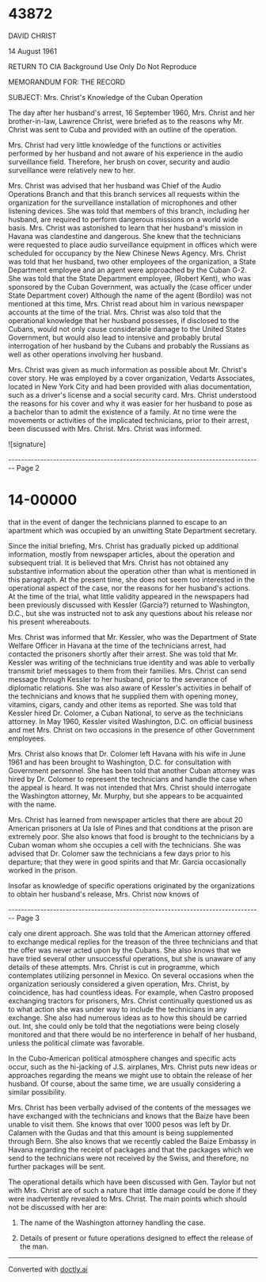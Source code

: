# 43872
DAVID CHRIST

14 August 1961

RETURN TO CIA
Background Use Only
Do Not Reproduce

MEMORANDUM FOR: THE RECORD

SUBJECT: Mrs. Christ's Knowledge of the Cuban Operation

The day after her husband's arrest, 16 September 1960, Mrs. Christ and her brother-in-law, Lawrence Christ, were briefed as to the reasons why Mr. Christ was sent to Cuba and provided with an outline of the operation.

Mrs. Christ had very little knowledge of the functions or activities performed by her husband and not aware of his experience in the audio surveillance field. Therefore, her brush on cover, security and audio surveillance were relatively new to her.

Mrs. Christ was advised that her husband was Chief of the Audio Operations Branch and that this branch services all requests within the organization for the surveillance installation of microphones and other listening devices. She was told that members of this branch, including her husband, are required to perform dangerous missions on a world wide basis. Mrs. Christ was astonished to learn that her husband's mission in Havana was clandestine and dangerous. She knew that the technicians were requested to place audio surveillance equipment in offices which were scheduled for occupancy by the New Chinese News Agency. Mrs. Christ was told that her husband, two other employees of the organization, a State Department employee and an agent were approached by the Cuban G-2. She was told that the State Department employee, (Robert Kent), who was sponsored by the Cuban Government, was actually the (case officer under State Department cover) Although the name of the agent (Bordilo) was not mentioned at this time, Mrs. Christ read about him in various newspaper accounts at the time of the trial. Mrs. Christ was also told that the operational knowledge that her husband possesses, if disclosed to the Cubans, would not only cause considerable damage to the United States Government, but would also lead to intensive and probably brutal interrogation of her husband by the Cubans and probably the Russians as well as other operations involving her husband.

Mrs. Christ was given as much information as possible about Mr. Christ's cover story. He was employed by a cover organization, Vedarts Associates, located in New York City and had been provided with alias documentation, such as a driver's license and a social security card. Mrs. Christ understood the reasons for his cover and why it was easier for her husband to pose as a bachelor than to admit the existence of a family. At no time were the movements or activities of the implicated technicians, prior to their arrest, been discussed with Mrs. Christ. Mrs. Christ was informed.

![signature]


-------------------------------------------------------------------------------- Page 2

# 14-00000

that in the event of danger the technicians planned to escape to an apartment which was occupied by an unwitting State Department secretary.

Since the initial briefing, Mrs. Christ has gradually picked up additional information, mostly from newspaper articles, about the operation and subsequent trial. It is believed that Mrs. Christ has not obtained any substantive information about the operation other than what is mentioned in this paragraph. At the present time, she does not seem too interested in the operational aspect of the case, nor the reasons for her husband's actions. At the time of the trial, what little validity appeared in the newspapers had been previously discussed with Kessler (Garcia?) returned to Washington, D.C., but she was instructed not to ask any questions about his release nor his present whereabouts.

Mrs. Christ was informed that Mr. Kessler, who was the Department of State Welfare Officer in Havana at the time of the technicians arrest, had contacted the prisoners shortly after their arrest. She was told that Mr. Kessler was writing of the technicians true identity and was able to verbally transmit brief messages to them from their families. Mrs. Christ can send message through Kessler to her husband, prior to the severance of diplomatic relations. She was also aware of Kessler's activities in behalf of the technicians and knows that he supplied them with opening money, vitamins, cigars, candy and other items as reported. She was told that Kessler hired Dr. Colomer, a Cuban National, to serve as the technicians attorney. In May 1960, Kessler visited Washington, D.C. on official business and met Mrs. Christ on two occasions in the presence of other Government employees.

Mrs. Christ also knows that Dr. Colomer left Havana with his wife in June 1961 and has been brought to Washington, D.C. for consultation with Government personnel. She has been told that another Cuban attorney was hired by Dr. Colomer to represent the technicians and handle the case when the appeal is heard. It was not intended that Mrs. Christ should interrogate the Washington attorney, Mr. Murphy, but she appears to be acquainted with the name.

Mrs. Christ has learned from newspaper articles that there are about 20 American prisoners at Ua Isle of Pines and that conditions at the prison are extremely poor. She also knows that food is brought to the technicians by a Cuban woman whom she occupies a cell with the technicians. She was advised that Dr. Colomer saw the technicians a few days prior to his departure; that they were in good spirits and that Mr. Garcia occasionally worked in the prison.

Insofar as knowledge of specific operations originated by the organizations to obtain her husband's release, Mrs. Christ now knows of


-------------------------------------------------------------------------------- Page 3

caly one dirent approach. She was told that the American attorney offered to exchange medical replies for the treason of the three technicians and that the offer was never acted upon by the Cubans. She also knows that we have tried several other unsuccessful operations, but she is unaware of any details of these attempts. Mrs. Christ is cut in programme, which contemplates utilizing personnel in Mexico. On several occasions when the organization seriously considered a given operation, Mrs. Christ, by coincidence, has had countless ideas. For example, when Castro proposed exchanging tractors for prisoners, Mrs. Christ continually questioned us as to what action she was under way to include the technicians in any exchange. She also had numerous ideas as to how this should be carried out. Int, she could only be told that the negotiations were being closely monitored and that there would be no interference in behalf of her husband, unless the political climate was favorable.

In the Cubo-American political atmosphere changes and specific acts occur, such as the hi-jacking of J.S. airplanes, Mrs. Christ puts new ideas or approaches regarding the means we might use to obtain the release of her husband. Of course, about the same time, we are usually considering a similar possibility.

Mrs. Christ has been verbally advised of the contents of the messages we have exchanged with the technicians and knows that the Baize have been unable to visit them. She knows that over 1000 pesos was left by Dr. Calamen with the Gudas and that this amount is being supplemented through Bern. She also knows that we recently cabled the Baize Embassy in Havana regarding the receipt of packages and that the packages which we send to the technicians were not received by the Swiss, and therefore, no further packages will be sent.

The operational details which have been discussed with Gen. Taylor but not with Mrs. Christ are of such a nature that little damage could be done if they were inadvertently revealed to Mrs. Christ. The main points which should not be discussed with her are:

1. The name of the Washington attorney handling the case.

2. Details of present or future operations designed to effect the release of the man.


---
Converted with [doctly.ai](https://doctly.ai)